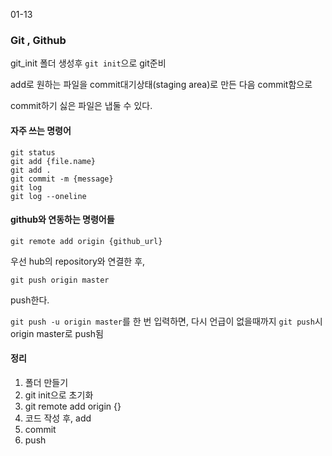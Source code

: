 01-13

### Git , Github

git_init 폴더 생성후 `git init`으로 git준비



add로 원하는 파일을 commit대기상태(staging area)로 만든 다음 commit함으로

commit하기 싫은 파일은 냅둘 수 있다.

#### 자주 쓰는 명령어

```
git status
git add {file.name}
git add .
git commit -m {message}
git log
git log --oneline
```



#### github와 연동하는 명령어들

```
git remote add origin {github_url}
```

우선 hub의 repository와 연결한 후,

```
git push origin master
```

push한다.

`git push -u origin master`를 한 번 입력하면, 다시 언급이 없을때까지 `git push`시 origin master로 push됨

 

#### 정리

1. 폴더 만들기
2. git init으로 초기화
3. git remote add origin {}
4. 코드 작성 후, add
5. commit
6. push

